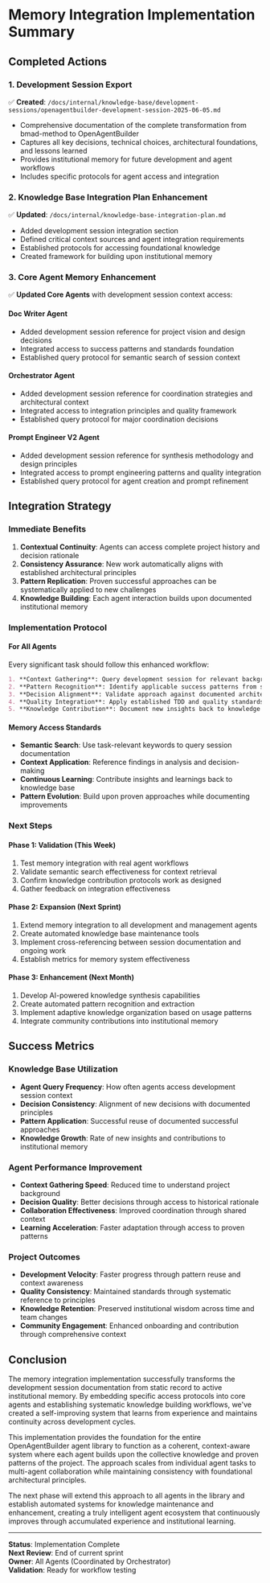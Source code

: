 # Memory Integration Implementation Summary

## Completed Actions

### 1. Development Session Export
✅ **Created**: `/docs/internal/knowledge-base/development-sessions/openagentbuilder-development-session-2025-06-05.md`
- Comprehensive documentation of the complete transformation from bmad-method to OpenAgentBuilder
- Captures all key decisions, technical choices, architectural foundations, and lessons learned
- Provides institutional memory for future development and agent workflows
- Includes specific protocols for agent access and integration

### 2. Knowledge Base Integration Plan Enhancement
✅ **Updated**: `/docs/internal/knowledge-base-integration-plan.md`
- Added development session integration section
- Defined critical context sources and agent integration requirements
- Established protocols for accessing foundational knowledge
- Created framework for building upon institutional memory

### 3. Core Agent Memory Enhancement
✅ **Updated Core Agents** with development session context access:

#### Doc Writer Agent
- Added development session reference for project vision and design decisions
- Integrated access to success patterns and standards foundation
- Established query protocol for semantic search of session context

#### Orchestrator Agent
- Added development session reference for coordination strategies and architectural context
- Integrated access to integration principles and quality framework
- Established query protocol for major coordination decisions

#### Prompt Engineer V2 Agent
- Added development session reference for synthesis methodology and design principles
- Integrated access to prompt engineering patterns and quality integration
- Established query protocol for agent creation and prompt refinement

## Integration Strategy

### Immediate Benefits
1. **Contextual Continuity**: Agents can access complete project history and decision rationale
2. **Consistency Assurance**: New work automatically aligns with established architectural principles
3. **Pattern Replication**: Proven successful approaches can be systematically applied to new challenges
4. **Knowledge Building**: Each agent interaction builds upon documented institutional memory

### Implementation Protocol

#### For All Agents
Every significant task should follow this enhanced workflow:

```markdown
1. **Context Gathering**: Query development session for relevant background
2. **Pattern Recognition**: Identify applicable success patterns from session documentation
3. **Decision Alignment**: Validate approach against documented architectural principles
4. **Quality Integration**: Apply established TDD and quality standards
5. **Knowledge Contribution**: Document new insights back to knowledge base
```

#### Memory Access Standards
- **Semantic Search**: Use task-relevant keywords to query session documentation
- **Context Application**: Reference findings in analysis and decision-making
- **Continuous Learning**: Contribute insights and learnings back to knowledge base
- **Pattern Evolution**: Build upon proven approaches while documenting improvements

### Next Steps

#### Phase 1: Validation (This Week)
1. Test memory integration with real agent workflows
2. Validate semantic search effectiveness for context retrieval
3. Confirm knowledge contribution protocols work as designed
4. Gather feedback on integration effectiveness

#### Phase 2: Expansion (Next Sprint)
1. Extend memory integration to all development and management agents
2. Create automated knowledge base maintenance tools
3. Implement cross-referencing between session documentation and ongoing work
4. Establish metrics for memory system effectiveness

#### Phase 3: Enhancement (Next Month)
1. Develop AI-powered knowledge synthesis capabilities
2. Create automated pattern recognition and extraction
3. Implement adaptive knowledge organization based on usage patterns
4. Integrate community contributions into institutional memory

## Success Metrics

### Knowledge Base Utilization
- **Agent Query Frequency**: How often agents access development session context
- **Decision Consistency**: Alignment of new decisions with documented principles
- **Pattern Application**: Successful reuse of documented successful approaches
- **Knowledge Growth**: Rate of new insights and contributions to institutional memory

### Agent Performance Improvement
- **Context Gathering Speed**: Reduced time to understand project background
- **Decision Quality**: Better decisions through access to historical rationale
- **Collaboration Effectiveness**: Improved coordination through shared context
- **Learning Acceleration**: Faster adaptation through access to proven patterns

### Project Outcomes
- **Development Velocity**: Faster progress through pattern reuse and context awareness
- **Quality Consistency**: Maintained standards through systematic reference to principles
- **Knowledge Retention**: Preserved institutional wisdom across time and team changes
- **Community Engagement**: Enhanced onboarding and contribution through comprehensive context

## Conclusion

The memory integration implementation successfully transforms the development session documentation from static record to active institutional memory. By embedding specific access protocols into core agents and establishing systematic knowledge building workflows, we've created a self-improving system that learns from experience and maintains continuity across development cycles.

This implementation provides the foundation for the entire OpenAgentBuilder agent library to function as a coherent, context-aware system where each agent builds upon the collective knowledge and proven patterns of the project. The approach scales from individual agent tasks to multi-agent collaboration while maintaining consistency with foundational architectural principles.

The next phase will extend this approach to all agents in the library and establish automated systems for knowledge maintenance and enhancement, creating a truly intelligent agent ecosystem that continuously improves through accumulated experience and institutional learning.

---

**Status**: Implementation Complete  
**Next Review**: End of current sprint  
**Owner**: All Agents (Coordinated by Orchestrator)  
**Validation**: Ready for workflow testing
